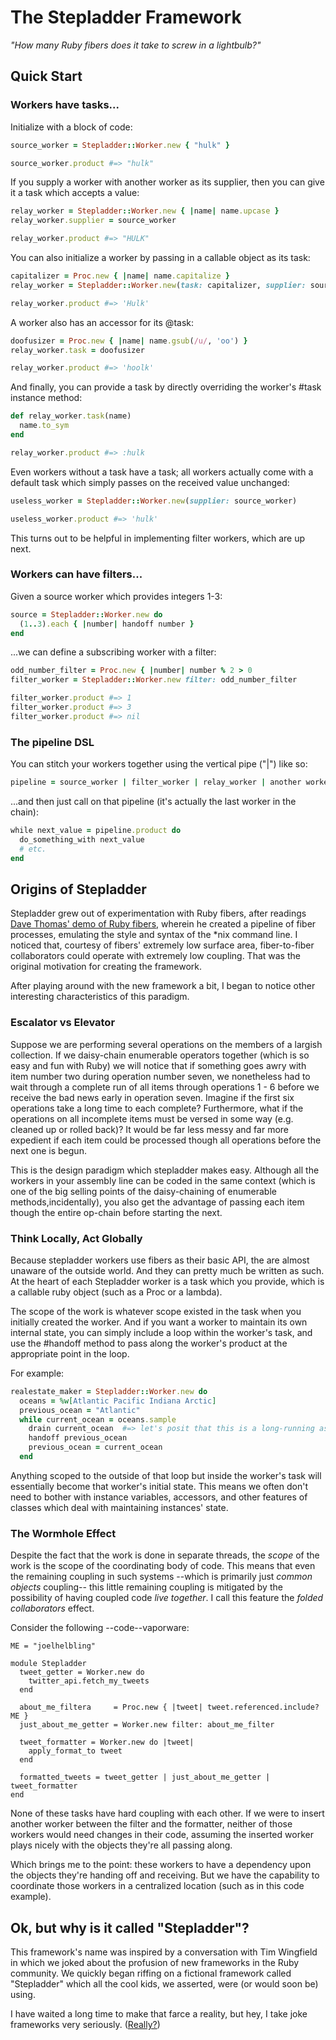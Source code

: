 # The Stepladder Framework

_"How many Ruby fibers does it take to screw in a lightbulb?"_

## Quick Start

### Workers have tasks...

Initialize with a block of code:

```ruby
source_worker = Stepladder::Worker.new { "hulk" }

source_worker.product #=> "hulk"
```
If you supply a worker with another worker as its supplier, then you
can give it a task which accepts a value:

```ruby
relay_worker = Stepladder::Worker.new { |name| name.upcase }
relay_worker.supplier = source_worker

relay_worker.product #=> "HULK"
```

You can also initialize a worker by passing in a callable object
as its task:

```ruby
capitalizer = Proc.new { |name| name.capitalize }
relay_worker = Stepladder::Worker.new(task: capitalizer, supplier: source_worker)

relay_worker.product #=> 'Hulk'
```

A worker also has an accessor for its @task:

```ruby
doofusizer = Proc.new { |name| name.gsub(/u/, 'oo') }
relay_worker.task = doofusizer

relay_worker.product #=> 'hoolk'
```

And finally, you can provide a task by directly overriding the
worker's #task instance method:

```ruby
def relay_worker.task(name)
  name.to_sym
end

relay_worker.product #=> :hulk
```

Even workers without a task have a task; all workers actually come
with a default task which simply passes on the received value unchanged:

```ruby
useless_worker = Stepladder::Worker.new(supplier: source_worker)

useless_worker.product #=> 'hulk'
```

This turns out to be helpful in implementing filter workers, which are up next.

### Workers can have filters...

Given a source worker which provides integers 1-3:

```ruby
source = Stepladder::Worker.new do
  (1..3).each { |number| handoff number }
end
```

...we can define a subscribing worker with a filter:

```ruby
odd_number_filter = Proc.new { |number| number % 2 > 0
filter_worker = Stepladder::Worker.new filter: odd_number_filter

filter_worker.product #=> 1
filter_worker.product #=> 3
filter_worker.product #=> nil
```

### The pipeline DSL

You can stitch your workers together using the vertical pipe ("|") like so:

```ruby
pipeline = source_worker | filter_worker | relay_worker | another worker
```

...and then just call on that pipeline (it's actually the last worker in the
chain):

```ruby
while next_value = pipeline.product do
  do_something_with next_value
  # etc.
end
```

## Origins of Stepladder

Stepladder grew out of experimentation with Ruby fibers, after readings
[Dave Thomas' demo of Ruby fibers](http://pragdave.blogs.pragprog.com/pragdave/2007/12/pipelines-using.html), wherein he created a
pipeline of fiber processes, emulating the style and syntax of the
\*nix command line.  I noticed that, courtesy of fibers' extremely
low surface area, fiber-to-fiber collaborators could operate with
extremely low coupling.  That was the original motivation for creating
the framework.

After playing around with the new framework a bit, I began to notice
other interesting characteristics of this paradigm.

### Escalator vs Elevator

Suppose we are performing several operations on the members of a largish
collection. If we daisy-chain enumerable operators together (which is so
easy and fun with Ruby) we will notice that if something goes awry with
item number two during operation number seven, we nonetheless had to wait
through a complete run of all items through operations 1 - 6 before we
receive the bad news early in operation seven.  Imagine if the first six
operations take a long time to each complete?  Furthermore, what if the
operations on all incomplete items must be versed in some way (e.g.
cleaned up or rolled back)?  It would be far less messy and far more
expedient if each item could be processed though all operations before
the next one is begun.

This is the design paradigm which stepladder makes easy.  Although all
the workers in your assembly line can be coded in the same context (which
is one of the big selling points of the daisy-chaining of enumerable
methods,incidentally), you also get the advantage of passing each item
though the entire op-chain before starting the next.

### Think Locally, Act Globally

Because stepladder workers use fibers as their basic API, the are almost
unaware of the outside world.  And they can pretty much be written as such.
At the heart of each Stepladder worker is a task which you provide, which
is a callable ruby object (such as a Proc or a lambda).

The scope of the work is whatever scope existed in the task when you
initially created the worker.  And if you want a worker to maintain its
own internal state, you can simply include a loop within the worker's
task, and use the #handoff method to pass along the worker's product at
the appropriate point in the loop.

For example:

```ruby
realestate_maker = Stepladder::Worker.new do
  oceans = %w[Atlantic Pacific Indiana Arctic]
  previous_ocean = "Atlantic"
  while current_ocean = oceans.sample
    drain current_ocean  #=> let's posit that this is a long-running async process!
    handoff previous_ocean
    previous_ocean = current_ocean
  end
```

Anything scoped to the outside of that loop but inside the worker's task
will essentially become that worker's initial state.  This means we often
don't need to bother with instance variables, accessors, and other
features of classes which deal with maintaining instances' state.

### The Wormhole Effect

Despite the fact that the work is done in separate threads, the _scope_
of the work is the scope of the coordinating body of code.  This means
that even the remaining coupling in such systems --which is primarily
just _common objects_ coupling-- this little remaining coupling is
mitigated by the possibility of having coupled code _live together_.
I call this feature the _folded collaborators_ effect.

Consider the following --code--vaporware:

```
ME = "joelhelbling"

module Stepladder
  tweet_getter = Worker.new do
    twitter_api.fetch_my_tweets
  end

  about_me_filtera     = Proc.new { |tweet| tweet.referenced.include? ME }
  just_about_me_getter = Worker.new filter: about_me_filter

  tweet_formatter = Worker.new do |tweet|
    apply_format_to tweet
  end

  formatted_tweets = tweet_getter | just_about_me_getter | tweet_formatter
end
```

None of these tasks have hard coupling with each other.  If we were to
insert another worker between the filter and the formatter, neither of those
workers would need changes in their code, assuming the inserted worker plays
nicely with the objects they're all passing along.

Which brings me to the point: these workers to have a dependency upon the
objects they're handing off and receiving.  But we have the capability to
coordinate those workers in a centralized location (such as in this code
example).

## Ok, but why is it called "Stepladder"?

This framework's name was inspired by a conversation with Tim Wingfield
in which we joked about the profusion of new frameworks in the Ruby
community.  We quickly began riffing on a fictional framework called
"Stepladder" which all the cool kids, we asserted, were (or would soon
be) using.

I have waited a long time to make that farce a reality, but hey, I take
joke frameworks very seriously.
([Really?](http://github.com/joelhelbling/really))


